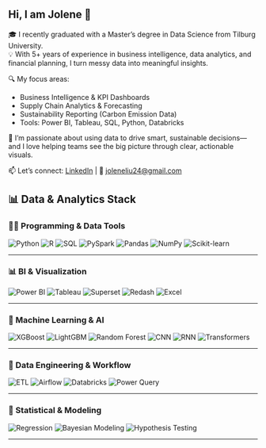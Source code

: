 ## Hi, I am Jolene 👋

<!--
**JoleneLIU24/JoleneLIU24** is a ✨ _special_ ✨ repository because its `README.md` (this file) appears on your GitHub profile.

Here are some ideas to get you started:

- 🔭 I’m currently working on ...
- 🌱 I’m currently learning ...
- 👯 I’m looking to collaborate on ...
- 🤔 I’m looking for help with ...
- 💬 Ask me about ...
- 📫 How to reach me: ...
- 😄 Pronouns: ...
- ⚡ Fun fact: ...
-->


🎓 I recently graduated with a Master’s degree in Data Science from Tilburg University.  
💡 With 5+ years of experience in business intelligence, data analytics, and financial planning, I turn messy data into meaningful insights.

🔍 My focus areas:
- Business Intelligence & KPI Dashboards
- Supply Chain Analytics & Forecasting
- Sustainability Reporting (Carbon Emission Data)
- Tools: Power BI, Tableau, SQL, Python, Databricks

🌱 I’m passionate about using data to drive smart, sustainable decisions—and I love helping teams see the big picture through clear, actionable visuals.

📫 Let’s connect: [LinkedIn](https://www.linkedin.com/in/joleneliu24/) | 📧 joleneliu24@gmail.com




## 📊 Data & Analytics Stack

### 👩‍💻 Programming & Data Tools
![Python](https://img.shields.io/badge/-Python-3776AB?style=flat&logo=python&logoColor=white)
![R](https://img.shields.io/badge/-R-276DC3?style=flat&logo=r&logoColor=white)
![SQL](https://img.shields.io/badge/-SQL-4479A1?style=flat&logo=mysql&logoColor=white)
![PySpark](https://img.shields.io/badge/-PySpark-E34A86?style=flat&logo=apache-spark&logoColor=white)
![Pandas](https://img.shields.io/badge/-Pandas-150458?style=flat&logo=pandas)
![NumPy](https://img.shields.io/badge/-NumPy-013243?style=flat&logo=numpy)
![Scikit-learn](https://img.shields.io/badge/-Scikit%20Learn-F7931E?style=flat&logo=scikitlearn&logoColor=white)

---

### 📊 BI & Visualization
![Power BI](https://img.shields.io/badge/-Power%20BI-F2C811?style=flat&logo=powerbi&logoColor=black)
![Tableau](https://img.shields.io/badge/-Tableau-E97627?style=flat&logo=tableau&logoColor=white)
![Superset](https://img.shields.io/badge/-Apache%20Superset-3A3A3A?style=flat)
![Redash](https://img.shields.io/badge/-Redash-E74C3C?style=flat&logoColor=white)
![Excel](https://img.shields.io/badge/-Excel-217346?style=flat&logo=microsoft-excel&logoColor=white)

---

### 🧠 Machine Learning & AI
![XGBoost](https://img.shields.io/badge/-XGBoost-DD1B16?style=flat)
![LightGBM](https://img.shields.io/badge/-LightGBM-2C2C2C?style=flat)
![Random Forest](https://img.shields.io/badge/-Random%20Forest-228B22?style=flat)
![CNN](https://img.shields.io/badge/-CNN-FF69B4?style=flat)
![RNN](https://img.shields.io/badge/-RNN-8A2BE2?style=flat)
![Transformers](https://img.shields.io/badge/-Transformers-FDA50F?style=flat)

---

### 🔧 Data Engineering & Workflow
![ETL](https://img.shields.io/badge/-ETL-6C757D?style=flat)
![Airflow](https://img.shields.io/badge/-Apache%20Airflow-017CEE?style=flat&logo=apacheairflow&logoColor=white)
![Databricks](https://img.shields.io/badge/-Databricks-E97224?style=flat&logo=databricks&logoColor=white)
![Power Query](https://img.shields.io/badge/-Power%20Query-4BACC6?style=flat)

---

### 📐 Statistical & Modeling
![Regression](https://img.shields.io/badge/-Regression%20Analysis-0E76A8?style=flat)
![Bayesian Modeling](https://img.shields.io/badge/-Bayesian%20Modeling-2F4F4F?style=flat)
![Hypothesis Testing](https://img.shields.io/badge/-Hypothesis%20Testing-4682B4?style=flat)

---

